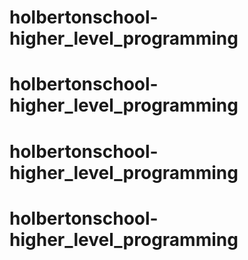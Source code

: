 # holbertonschool-higher_level_programming
# holbertonschool-higher_level_programming
# holbertonschool-higher_level_programming
# holbertonschool-higher_level_programming
